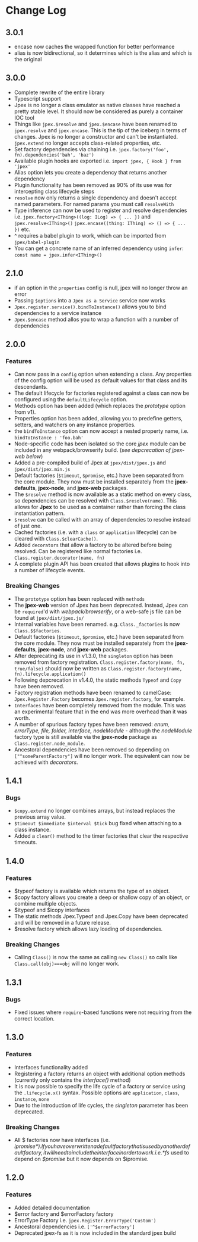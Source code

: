 Change Log
==========
## 3.0.1
- encase now caches the wrapped function for better performance
- alias is now bidirectional, so it determines which is the alias and which is the original

## 3.0.0
- Complete rewrite of the entire library
- Typescript support
- Jpex is no longer a class emulator as native classes have reached a pretty stable level. It should now be considered as purely a container IOC tool
- Things like `jpex.$resolve` and `jpex.$encase` have been renamed to `jpex.resolve` and `jpex.encase`. This is the tip of the iceberg in terms of changes. Jpex is no longer a constructor and can't be instantiated. `jpex.extend` no longer accepts class-related properties, etc.
- Set factory dependencies via chaining i.e. `jpex.factory('foo', fn).dependencies('bah', 'baz')`
- Available plugin hooks are exported i.e. `import jpex, { Hook } from 'jpex'`
- Alias option lets you create a dependency that returns another dependency
- Plugin functionality has been removed as 90% of its use was for intercepting class lifecycle steps
- `resolve` now only returns a single dependency and doesn't accept named parameters. For named params you must call `resolveWith`
- Type inference can now be used to register and resolve dependencies i.e. `jpex.factory<IThing>((log: ILog) => { ... })` and `jpex.resolve<IThing>()` `jpex.encase((thing: IThing) => () => { ... })` etc.
- ^ requires a babel plugin to work, which can be imported from `jpex/babel-plugin`
- You can get a concrete name of an inferred dependency using `infer`: `const name = jpex.infer<IThing>()`

## 2.1.0
- if an option in the `properties` config is null, jpex will no longer throw an error
- Passing `$options` into a `Jpex as a Service` service now works
- `Jpex.register.service().bindToInstance()` allows you to bind dependencies to a service instance
- `Jpex.$encase` method allos you to wrap a function with a number of dependencies

## 2.0.0  
### Features  
- Can now pass in a `config` option when extending a class. Any properties of the config option will be used as default values for that class and its descendants.  
- The default lifecycle for factories registered against a class can now be configured using the `defaultLifecycle` option.  
- Methods option has been added (which replaces the *prototype* option from v1).  
- Properties option has been added, allowing you to predefine getters, setters, and watchers on any instance properties.  
- the `bindToInstance` option can now accept a nested property name, i.e. `bindToInstance : 'foo.bah'`  
- Node-specific code has been isolated so the core *jpex* module can be included in any webpack/browserify build. (*see depcrecation of jpex-web below*)  
- Added a pre-compiled build of Jpex at `jpex/dist/jpex.js` and `jpex/dist/jpex.min.js`  
- Default factories (`$timeout`, `$promise`, etc.) have been separated from the core module. They now must be installed separately from the **jpex-defaults**, **jpex-node**, and **jpex-web** packages.  
- The `$resolve` method is now available as a static method on every class, so dependencies can be resolved with `Class.$resolve(name)`. This allows for **Jpex** to be used as a container rather than forcing the class instantiation pattern.  
- `$resolve` can be called with an array of dependencies to resolve instead of just one.  
- Cached factories (i.e. with a `class` or `application` lifecycle) can be cleared with `Class.$clearCache()`.  
- Added `decorators` that allow a factory to be altered before being resolved. Can be registered like normal factories i.e. `Class.register.decorator(name, fn)`  
- A complete plugin API has been created that allows plugins to hook into a number of lifecycle events.  

### Breaking Changes  
- The `prototype` option has been replaced with `methods`  
- The **jpex-web** version of Jpex has been deprecated. Instead, Jpex can be `required`'d with *webpack/browserify*, or a web-safe js file can be found at `jpex/dist/jpex.js/`  
- Internal variables have been renamed. e.g. `Class._factories` is now `Class.$$factories`.  
- Default factories (`$timeout`, `$promise`, etc.) have been separated from the core module. They now must be installed separately from the **jpex-defaults**, **jpex-node**, and **jpex-web** packages.
- After deprecating its use in v1.3.0, the `singleton` option has been removed from factory registration. `Class.register.factory(name, fn, true/false)` should now be written as `Class.register.factory(name, fn).lifecycle.application()`  
- Following depcrecation in v1.4.0, the static methods `Typeof` and `Copy` have been removed.  
- Factory registration methods have been renamed to camelCase: `Jpex.Register.Factory` becomes `Jpex.register.factory`, for example.  
- `Interfaces` have been completely removed from the module. This was an experimental feature that in the end was more overhead than it was worth.  
- A number of spurious factory types have been removed: *enum, errorType, file, folder, interface, nodeModule* - although the *nodeModule* factory type is still available via the **jpex-node** package as `Class.register.node_module`.  
- Ancestoral dependencies have been removed so depending on `["^someParentFactory"]` will no longer work. The equivalent can now be achieved with *decorators*.  

## 1.4.1  
### Bugs  
- `$copy.extend` no longer combines arrays, but instead replaces the previous array value.  
- `$timeout $immediate $interval $tick` bug fixed when attaching to a class instance.  
- Added a `clear()` method to the timer factories that clear the respective timeouts.  

## 1.4.0  
### Features  
- $typeof factory is available which returns the type of an object.  
- $copy factory allows you create a deep or shallow copy of an object, or combine multiple objects.  
- $itypeof and $icopy interfaces  
- The static methods Jpex.Typeof and Jpex.Copy have been deprecated and will be removed in a future release.  
- $resolve factory which allows lazy loading of dependencies.  
### Breaking Changes  
- Calling `Class()` is now the same as calling `new Class()` so calls like `Class.call(obj)===obj` will no longer work.  

## 1.3.1  
### Bugs  
- Fixed issues where `require`-based functions were not requiring from the correct location.  

## 1.3.0
### Features
- Interfaces functionality added  
- Registering a factory returns an object with additional option methods (currently only contains the *interface()* method)  
- It is now possible to specify the life cycle of a factory or service using the `.lifecycle.x()` syntax. Possible options are `application`, `class`, `instance`, `none`  
- Due to the introduction of life cycles, the *singleton* parameter has been deprecated.  
### Breaking Changes
- All $ factories now have interfaces (i.e. *$ipromise*). If you have overwritten a default factory that is used by another default factory, it will need to include the interface in order to work. i.e. *$fs* used to depend on *$promise* but it now depends on $ipromise.  

## 1.2.0  
### Features  
- Added detailed documentation  
- $error factory and $errorFactory factory  
- ErrorType Factory i.e. `jpex.Register.ErrorType('Custom')`  
- Ancestoral dependencies i.e. `['^$errorFactory']`  
- Deprecated jpex-fs as it is now included in the standard jpex build  
